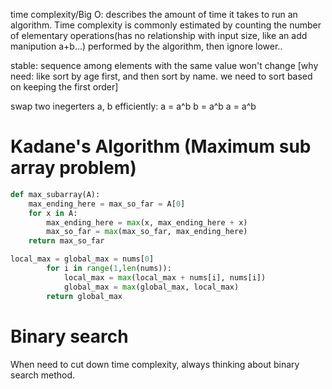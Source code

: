 time complexity/Big O:
describes the amount of time it takes to run an algorithm. Time complexity is commonly estimated by counting the number of elementary operations(has no relationship with input size, like an add manipution a+b...) performed by the algorithm, then ignore lower..

stable: sequence among elements with the same value won't change  [why need: like sort by age first, and then sort by name. we need to sort based on keeping the first order]

swap two inegerters a, b efficiently:
a = a^b
b = a^b
a = a^b



Kadane's Algorithm (Maximum sub array problem)
===
```python
def max_subarray(A):
    max_ending_here = max_so_far = A[0]
    for x in A:
        max_ending_here = max(x, max_ending_here + x)
        max_so_far = max(max_so_far, max_ending_here)
    return max_so_far
```


```python
local_max = global_max = nums[0]
        for i in range(1,len(nums)):
            local_max = max(local_max + nums[i], nums[i])
            global_max = max(global_max, local_max)
        return global_max
```        

Binary search
===
When need to cut down time complexity, always thinking about binary search method.
